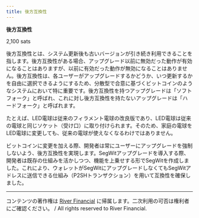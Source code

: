 ```yaml
---
title: 後方互換性
---
```

**後方互換性**

2,100 sats

後方互換性とは、システム更新後も古いバージョンが引き続き利用できることを指します。後方互換性がある場合、アップグレード以前に無効だった動作が有効になることはありますが、以前に有効だった動作が無効になることはありません。後方互換性は、各ユーザーがアップグレードするかどうか、いつ更新するかを自由に選択できるようにするため、分散型で合意に基づくビットコインのようなシステムにおいて特に重要です。後方互換性を持つアップグレードは「ソフトフォーク」と呼ばれ、これに対し後方互換性を持たないアップグレードは「ハードフォーク」と呼ばれます。

たとえば、LED電球は従来のフィラメント電球の改良版であり、LED電球は従来の電球と同じソケット（受け口）に取り付けられます。そのため、家庭の電球をLED電球に変更しても、従来の電球が使えなくなるわけではありません。

ビットコインに変更を加える際、開発者は常にユーザーにアップグレードを強制しないよう、後方互換性を実現します。SegWitアップグレードを導入する際、開発者は既存の仕組みを活かしつつ、機能を上乗せする形でSegWitを作成しました。これにより、ウォレットがSegWitにアップグレードしなくてもSegWitアドレスに送信できる仕組み（P2SHトランザクション）を用いて互換性を確保しました。

---
コンテンツの著作権は [River Financial](https://river.com/) に帰属します。二次利用の可否は権利者にご確認ください。 / All rights reserved to River Financial.
